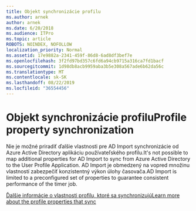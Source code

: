 ```yaml
---
title: Objekt synchronizácie profilu
ms.author: arnek
author: arnek
ms.date: 6/20/2018
ms.audience: ITPro
ms.topic: article
ROBOTS: NOINDEX, NOFOLLOW
localization_priority: Normal
ms.assetid: 17e9882a-2341-459f-86d8-6ad8df3bef7e
ms.openlocfilehash: 3f2fd97bd357c6fd6a94cb9715a316ca7fd1bacf
ms.sourcegitcommit: 1d98db8acb9959aba3b5e308a567ade6b62da56c
ms.translationtype: MT
ms.contentlocale: sk-SK
ms.lasthandoff: 08/22/2019
ms.locfileid: "36554456"
---
```

# <a name="profile-property-synchronization"></a><span data-ttu-id="fe8ec-102">Objekt synchronizácie profilu</span><span class="sxs-lookup"><span data-stu-id="fe8ec-102">Profile property synchronization</span></span>

<span data-ttu-id="fe8ec-103">Nie je možné priradiť ďalšie vlastnosti pre AD Import synchronizácie od Azure Active Directory aplikáciu používateľského profilu.</span><span class="sxs-lookup"><span data-stu-id="fe8ec-103">It's not possible to map additional properties for AD Import to sync from Azure Active Directory to the User Profile Application.</span></span> <span data-ttu-id="fe8ec-104">AD Import je obmedzený na vopred množinu vlastností zabezpečiť konzistentný výkon úlohy časovača.</span><span class="sxs-lookup"><span data-stu-id="fe8ec-104">AD Import is limited to a preconfigured set of properties to guarantee consistent performance of the timer job.</span></span>
  
[<span data-ttu-id="fe8ec-105">Ďalšie informácie o vlastnosti profilu, ktoré sa synchronizujú</span><span class="sxs-lookup"><span data-stu-id="fe8ec-105">Learn more about the profile properties that sync</span></span>](https://go.microsoft.com/fwlink/?linkid=875671)
  

